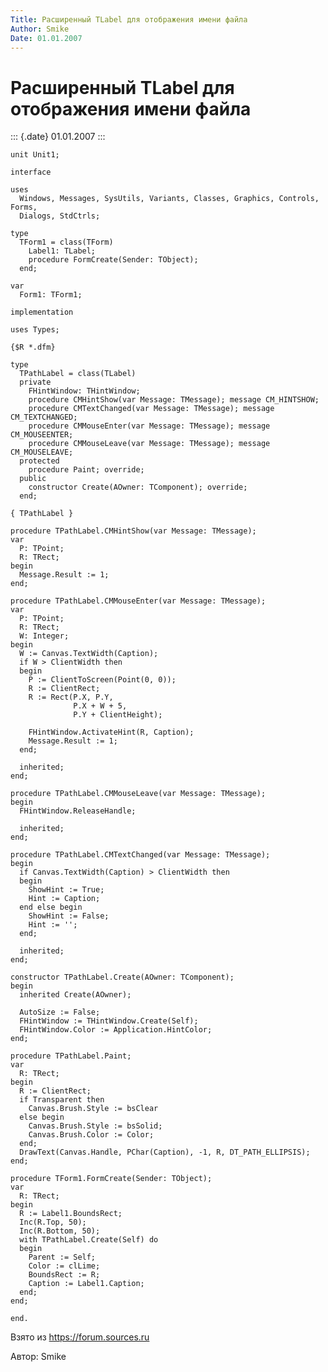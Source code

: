 ```yaml
---
Title: Расширенный TLabel для отображения имени файла
Author: Smike
Date: 01.01.2007
---
```



Расширенный TLabel для отображения имени файла
==============================================

::: {.date}
01.01.2007
:::

    unit Unit1;

    interface
     
    uses
      Windows, Messages, SysUtils, Variants, Classes, Graphics, Controls, Forms,
      Dialogs, StdCtrls;
     
    type
      TForm1 = class(TForm)
        Label1: TLabel;
        procedure FormCreate(Sender: TObject);
      end;
     
    var
      Form1: TForm1;
     
    implementation
     
    uses Types;
     
    {$R *.dfm}
     
    type
      TPathLabel = class(TLabel)
      private
        FHintWindow: THintWindow;
        procedure CMHintShow(var Message: TMessage); message CM_HINTSHOW;
        procedure CMTextChanged(var Message: TMessage); message CM_TEXTCHANGED;
        procedure CMMouseEnter(var Message: TMessage); message CM_MOUSEENTER;
        procedure CMMouseLeave(var Message: TMessage); message CM_MOUSELEAVE;    
      protected
        procedure Paint; override;
      public
        constructor Create(AOwner: TComponent); override;
      end;
     
    { TPathLabel }
     
    procedure TPathLabel.CMHintShow(var Message: TMessage);
    var
      P: TPoint;
      R: TRect;
    begin
      Message.Result := 1;
    end;
     
    procedure TPathLabel.CMMouseEnter(var Message: TMessage);
    var
      P: TPoint;
      R: TRect;
      W: Integer;
    begin
      W := Canvas.TextWidth(Caption);
      if W > ClientWidth then
      begin
        P := ClientToScreen(Point(0, 0));
        R := ClientRect;
        R := Rect(P.X, P.Y,
                  P.X + W + 5,
                  P.Y + ClientHeight);
     
        FHintWindow.ActivateHint(R, Caption);
        Message.Result := 1;
      end;
     
      inherited;
    end;
     
    procedure TPathLabel.CMMouseLeave(var Message: TMessage);
    begin
      FHintWindow.ReleaseHandle;
     
      inherited;
    end;
     
    procedure TPathLabel.CMTextChanged(var Message: TMessage);
    begin
      if Canvas.TextWidth(Caption) > ClientWidth then
      begin
        ShowHint := True;
        Hint := Caption;
      end else begin
        ShowHint := False;
        Hint := '';
      end;
     
      inherited;
    end;
     
    constructor TPathLabel.Create(AOwner: TComponent);
    begin
      inherited Create(AOwner);
     
      AutoSize := False;
      FHintWindow := THintWindow.Create(Self);
      FHintWindow.Color := Application.HintColor;
    end;
     
    procedure TPathLabel.Paint;
    var
      R: TRect;
    begin
      R := ClientRect;
      if Transparent then
        Canvas.Brush.Style := bsClear
      else begin
        Canvas.Brush.Style := bsSolid;
        Canvas.Brush.Color := Color;
      end;
      DrawText(Canvas.Handle, PChar(Caption), -1, R, DT_PATH_ELLIPSIS);
    end;
     
    procedure TForm1.FormCreate(Sender: TObject);
    var
      R: TRect;
    begin
      R := Label1.BoundsRect;
      Inc(R.Top, 50);
      Inc(R.Bottom, 50);
      with TPathLabel.Create(Self) do
      begin
        Parent := Self;
        Color := clLime;
        BoundsRect := R;
        Caption := Label1.Caption;
      end;
    end;
     
    end.

Взято из <https://forum.sources.ru>

Автор: Smike
